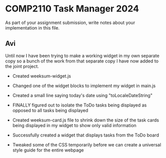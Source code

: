 # COMP2110 Task Manager 2024

As part of your assignment submission, write notes about your implementation
in this file.

## Avi
Until now I have been trying to make a working widget in my own separate copy so a bunch of the work from that separate copy I have now added to the joint project.
- Created weeksum-widget.js
- Changed one of the widget blocks to implement my widget in main.js

- Created a small line saying today's date using "toLocaleDateString"

- FINALLY figured out to isolate the ToDo tasks being displayed as opposed to all tasks being displayed

- Created weeksum-card.js file to shrink down the size of the task cards being displayed in my widget to show only valid information

- Successfully created a widget that displays tasks from the ToDo board

- Tweaked some of the CSS temporarily before we can create a universal style guide for the entire webpage